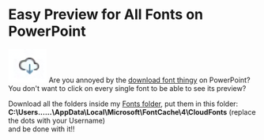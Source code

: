 # Easy Preview for All Fonts on PowerPoint
![Preview of PowerPoint font issue](assets/preview.png)
Are you annoyed by the [download font thingy](https://github.com/user-attachments/assets/cae8c332-884f-4d62-bc61-d2c81483ea75) on PowerPoint?  
You don't want to click on every single font to be able to see its preview?  

Download all the folders inside my [Fonts folder](), put them in this folder:  
**C:\Users\......\AppData\Local\Microsoft\FontCache\4\CloudFonts** (replace the dots with your Username)  
and be done with it!!  
